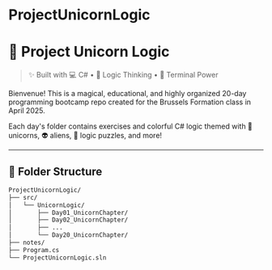 # ProjectUnicornLogic
# 🦄 Project Unicorn Logic

> ✨ Built with 💻 C# • 🧠 Logic Thinking • 🔮 Terminal Power

Bienvenue! This is a magical, educational, and highly organized 20-day programming bootcamp repo created for the Brussels Formation class in April 2025.

Each day's folder contains exercises and colorful C# logic themed with 🦄 unicorns, 👽 aliens, 🧠 logic puzzles, and more!

---

## 📁 Folder Structure

```bash
ProjectUnicornLogic/
├── src/
│   └── UnicornLogic/
│       ├── Day01_UnicornChapter/
│       ├── Day02_UnicornChapter/
│       ├── ...
│       └── Day20_UnicornChapter/
├── notes/
├── Program.cs
└── ProjectUnicornLogic.sln
